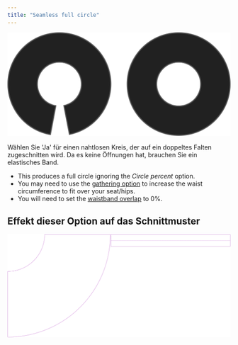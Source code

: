 ```yaml
---
title: "Seamless full circle"
---
```


![Nahtloser Vollkreis](seamlessfullcircle.svg)

Wählen Sie 'Ja' für einen nahtlosen Kreis, der auf ein doppeltes Falten zugeschnitten wird. Da es keine Öffnungen hat, brauchen Sie ein elastisches Band.

<Note>

- This produces a full circle ignoring the _Circle percent_ option.
- You may need to use the [gathering option](sandy/options/gathering) to increase the waist circumference to fit over your seat/hips.
- You will need to set the [waistband overlap](sandy/options/waistbandoverlap) to 0%.

</Note>

## Effekt dieser Option auf das Schnittmuster

![Dieses Bild zeigt den Effekt dieser Option, indem es mehrere Varianten überlagert, die einen anderen Wert für diese Option haben](sandy_seamlessfullcircle_sample.svg "Effekt dieser Option auf das Schnittmuster")
